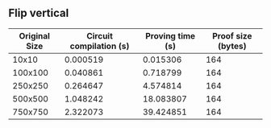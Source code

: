 ## Flip vertical
| Original Size | Circuit compilation (s) | Proving time (s) | Proof size (bytes) |
|---|---|---|---|
| 10x10 | 0.000519 | 0.015306 | 164 |
| 100x100 | 0.040861 | 0.718799 | 164 |
| 250x250 | 0.264647 | 4.574814 | 164 |
| 500x500 | 1.048242 | 18.083807 | 164 |
| 750x750 | 2.322073 | 39.424851 | 164 |
